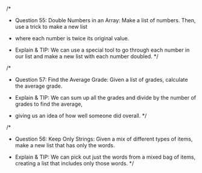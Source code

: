 /*
* Question 55: Double Numbers in an Array: Make a list of numbers. Then, use a trick to make a new list 
* where each number is twice its original value.

* Explain & TIP: We can use a special tool to go through each number in our list and make a new list with each number doubled.
*/

/*
* Question 57: Find the Average Grade: Given a list of grades, calculate the average grade.

* Explain & TIP: We can sum up all the grades and divide by the number of grades to find the average, 
* giving us an idea of how well someone did overall.
*/

/*
* Question 56: Keep Only Strings: Given a mix of different types of items, make a new list that has only the words.

* Explain & TIP: We can pick out just the words from a mixed bag of items, creating a list that includes only those words.
*/